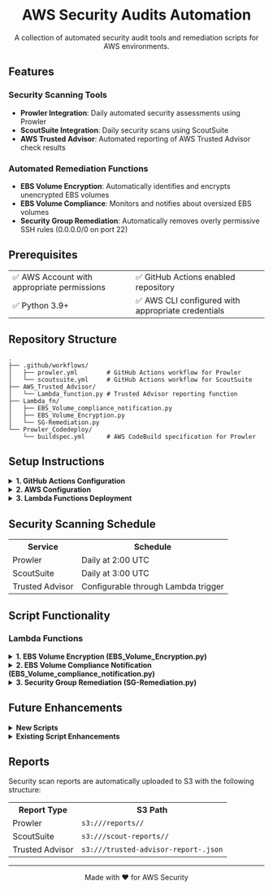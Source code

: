<div align="center">
  <h1>AWS Security Audits Automation</h1>
</div>

<p align="center">A collection of automated security audit tools and remediation scripts for AWS environments.</p>


## Features

### Security Scanning Tools
- **Prowler Integration**: Daily automated security assessments using Prowler
- **ScoutSuite Integration**: Daily security scans using ScoutSuite
- **AWS Trusted Advisor**: Automated reporting of AWS Trusted Advisor check results

### Automated Remediation Functions
- **EBS Volume Encryption**: Automatically identifies and encrypts unencrypted EBS volumes
- **EBS Volume Compliance**: Monitors and notifies about oversized EBS volumes
- **Security Group Remediation**: Automatically removes overly permissive SSH rules (0.0.0.0/0 on port 22)

## Prerequisites

<table>
  <tr>
    <td>✅ AWS Account with appropriate permissions</td>
    <td>✅ GitHub Actions enabled repository</td>
  </tr>
  <tr>
    <td>✅ Python 3.9+</td>
    <td>✅ AWS CLI configured with appropriate credentials</td>
  </tr>
</table>

## Repository Structure

```
.
├── .github/workflows/
│   ├── prowler.yml        # GitHub Actions workflow for Prowler
│   └── scoutsuite.yml     # GitHub Actions workflow for ScoutSuite
├── AWS_Trusted_Advisor/
│   └── Lambda_function.py # Trusted Advisor reporting function
├── Lambda_fn/
│   ├── EBS_Volume_compliance_notification.py
│   ├── EBS_Volume_Encryption.py
│   └── SG-Remediation.py
└── Prowler_Codedeploy/
    └── buildspec.yml      # AWS CodeBuild specification for Prowler
```

## Setup Instructions

<details>
<summary><b>1. GitHub Actions Configuration</b></summary>
<br>
Set up the following secrets in your GitHub repository:

- `ROLE_TO_ASSUME`: ARN of the IAM role to assume
- `AWS_REGION`: Your AWS region
- `S3_BUCKET_URI`: S3 bucket URI for Prowler reports
- `S3_BUCKET_URI2`: S3 bucket URI for ScoutSuite reports
</details>

<details>
<summary><b>2. AWS Configuration</b></summary>
<br>

1. Create an IAM role with appropriate permissions for GitHub Actions
2. Configure S3 buckets for storing security reports
3. Set up Lambda functions for remediation tasks
</details>

<details>
<summary><b>3. Lambda Functions Deployment</b></summary>
<br>
Deploy the following Lambda functions:

- EBS Volume Encryption Remediation
- EBS Volume Compliance Monitoring
- Security Group Rules Remediation
- Trusted Advisor Reporting
</details>

## Security Scanning Schedule

<table>
  <tr>
    <th>Service</th>
    <th>Schedule</th>
  </tr>
  <tr>
    <td>Prowler</td>
    <td>Daily at 2:00 UTC</td>
  </tr>
  <tr>
    <td>ScoutSuite</td>
    <td>Daily at 3:00 UTC</td>
  </tr>
  <tr>
    <td>Trusted Advisor</td>
    <td>Configurable through Lambda trigger</td>
  </tr>
</table>

## Script Functionality

### Lambda Functions

<details>
<summary><b>1. EBS Volume Encryption (EBS_Volume_Encryption.py)</b></summary>
<br>

- Identifies EC2 instances with unencrypted root volumes
- Creates encrypted snapshots of unencrypted volumes
- Replaces unencrypted volumes with encrypted ones
- Handles the full lifecycle: stop instance → detach volume → attach encrypted volume → start instance
- Maintains data integrity throughout the encryption process
</details>

<details>
<summary><b>2. EBS Volume Compliance Notification (EBS_Volume_compliance_notification.py)</b></summary>
<br>

- Monitors EBS volumes for size compliance
- Checks against maximum volume size limit (30GB)
- Sends SNS notifications when volumes exceed the size limit
- Tracks volume attachments to EC2 instances
- Provides detailed reporting including instance ID and volume size
</details>

<details>
<summary><b>3. Security Group Remediation (SG-Remediation.py)</b></summary>
<br>

- Monitors security group changes in real-time
- Automatically detects overly permissive SSH rules (0.0.0.0/0 on port 22)
- Removes non-compliant security group rules
- Logs remediation actions for audit purposes
- Helps maintain security group compliance
</details>

## Future Enhancements

<details>
<summary><b>New Scripts</b></summary>
<br>

Security Features:
- IAM user access key rotation automation
- S3 bucket policy compliance checker
- CloudTrail logging validator
- VPC flow logs enablement checker
- KMS key rotation validator
- AWS Config rule automation
</details>

<details>
<summary><b>Existing Script Enhancements</b></summary>
<br>

Technical Improvements:
- Adding support for multiple AWS regions in EBS encryption
- Expanding security group remediation to cover additional ports
- Enhanced reporting capabilities for volume compliance
- Integration with additional notification channels
- Support for custom compliance rules
- Advanced filtering and tagging support
- Backup verification for encrypted volumes
- Multi-account support for all functions
</details>

## Reports

Security scan reports are automatically uploaded to S3 with the following structure:

<table>
  <tr>
    <th>Report Type</th>
    <th>S3 Path</th>
  </tr>
  <tr>
    <td>Prowler</td>
    <td><code>s3://<bucket>/reports/<timestamp>/</code></td>
  </tr>
  <tr>
    <td>ScoutSuite</td>
    <td><code>s3://<bucket>/scout-reports/<timestamp>/</code></td>
  </tr>
  <tr>
    <td>Trusted Advisor</td>
    <td><code>s3://<bucket>/trusted-advisor-report-<timestamp>.json</code></td>
  </tr>
</table>
      
---
<div align="center">
  <p>Made with ❤️ for AWS Security</p>
</div>
